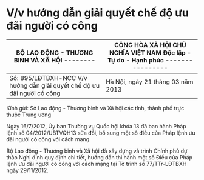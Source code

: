 # V/v hướng dẫn giải quyết chế độ ưu đãi người có công

| BỘ LAO ĐỘNG - THƯƠNG BINH VÀ XÃ HỘI -------- | CỘNG HÒA XÃ HỘI CHỦ NGHĨA VIỆT NAM Độc lập - Tự do - Hạnh phúc ---------------- |
|---|---|
| Số: 895/LĐTBXH-NCC V/v hướng dẫn giải quyết chế độ ưu đãi người có công | Hà Nội, ngày 21 tháng 03 năm 2013 |

Kính gửi: Sở Lao động - Thương binh và Xã hội các tỉnh, thành phố trực thuộc Trung ương

Ngày 16/7/2012, Ủy ban Thường vụ Quốc hội khóa 13 đã ban hành Pháp lệnh số 04/2012/UBTVQH13 sửa đổi, bổ sung một số điều của Pháp lệnh ưu đãi người có công với cách mạng.

Bộ Lao động - Thương binh và Xã hội đã xây dựng và trình Chính phủ dự thảo Nghị định quy định chi tiết, hướng dẫn thi hành một số Điều của Pháp lệnh ưu đãi người có công với cách mạng tại Tờ trình số 77/TTr-LĐTBXH ngày 29/11/2012.